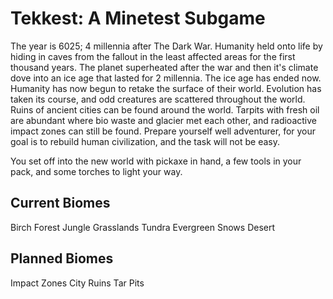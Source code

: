 # Tekkest: A Minetest Subgame

The year is 6025; 4 millennia after The Dark War. Humanity held onto life by hiding in caves from the fallout in the least affected areas for the first thousand years. The planet superheated after the war and then it's climate dove into an ice age that lasted for 2 millennia. The ice age has ended now. Humanity has now begun to retake the surface of their world. Evolution has taken its course, and odd creatures are scattered throughout the world. Ruins of ancient cities can be found around the world. Tarpits with fresh oil are abundant where bio waste and glacier met each other, and radioactive impact zones can still be found. Prepare yourself well adventurer, for your goal is to rebuild human civilization, and the task will not be easy.

You set off into the new world with pickaxe in hand, a few tools in your pack, and some torches to light your way.


## Current Biomes

Birch Forest
Jungle
Grasslands
Tundra
Evergreen Snows
Desert

## Planned Biomes

Impact Zones
City Ruins
Tar Pits
